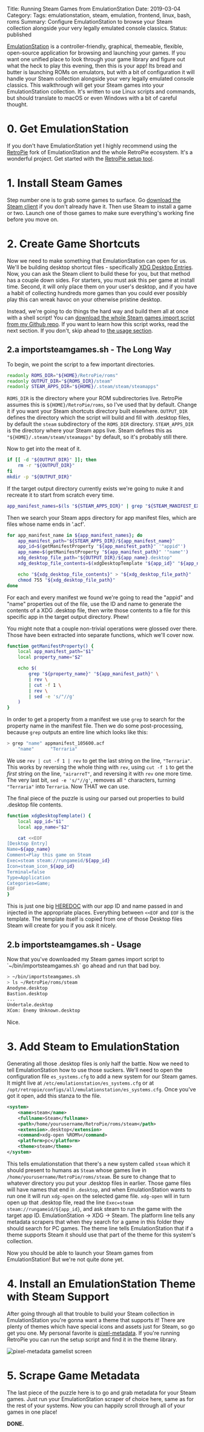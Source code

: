 Title: Running Steam Games from EmulationStation
Date: 2019-03-04
Category: 
Tags: emulationstation, steam, emulation, frontend, linux, bash, roms
Summary: Configure EmulationStation to browse your Steam collection alongside your very legally emulated console classics.
Status: published


[EmulationStation](https://emulationstation.org/) is a controller-friendly, graphical, themeable,
flexible, open-source application for browsing and launching your games. If you want one unified
place to look through your game library and figure out what the heck to play this evening, then this
is your app! Its bread and butter is launching ROMs on emulators, but with a bit of configuration it
will handle your Steam collection alongside your very legally emulated console classics. This
walkthrough will get your Steam games into your EmulationStation collection. It's written to use
Linux scripts and commands, but should translate to macOS or even Windows with a bit of careful
thought.

# 0. Get EmulationStation
If you don't have EmulationStation yet I highly recommend using the
[RetroPie](https://retropie.org.uk/) fork of EmulationStation and the whole RetroPie ecosystem. It's
a wonderful project. Get started with the [RetroPie setup
tool](https://github.com/RetroPie/RetroPie-Setup).

# 1. Install Steam Games
Step number one is to grab some games to surface. Go [download the Steam
client](https://store.steampowered.com/about/) if you don't already have it. Then use Steam to
install a game or two. Launch one of those games to make sure everything's working fine before you
move on.

# 2. Create Game Shortcuts
Now we need to make something that EmulationStation can open for us. We'll be building desktop
shortcut files - specifically [XDG Desktop
Entries](https://standards.freedesktop.org/desktop-entry-spec/latest/). Now, you can ask the Steam
client to build these for you, but that method has a couple down sides. For starters, you must ask
this per game at install time. Second, it will only place them on your user's desktop, and if you
have a habit of collecting hundreds more games than you could ever possibly play this can wreak
havoc on your otherwise pristine desktop.

Instead, we're going to do things the hard way and build them all at once with a shell script! You
can [download the whole Steam games import script from my Github
repo](https://raw.githubusercontent.com/lucidmachine/bin/master/import-steam-games.sh). If you want
to learn how this script works, read the next section. If you don't, skip ahead to [the usage
section](#usage).

## 2.a importsteamgames.sh - The Long Way
To begin, we point the script to a few important directories.

```bash
readonly ROMS_DIR="${HOME}/RetroPie/roms"
readonly OUTPUT_DIR="${ROMS_DIR}/steam"
readonly STEAM_APPS_DIR="${HOME}/.steam/steam/steamapps"
```

`ROMS_DIR` is the directory where your ROM subdirectories live. RetroPie assumes this is `${HOME}/RetroPie/roms`, so I've used that by default. Change it if you want your Steam shortcuts directory built elsewhere. `OUTPUT_DIR` defines the directory which the script will build and fill with .desktop files, by default the `steam` subdirectory of the `ROMS_DIR` directory. `STEAM_APPS_DIR` is the directory where your Steam apps live. Steam defines this as `"${HOME}/.steam/steam/steamapps"` by default, so it's probably still there.

Now to get into the meat of it. 

```bash
if [[ -d "${OUTPUT_DIR}" ]]; then
    rm -r "${OUTPUT_DIR}"
fi
mkdir -p "${OUTPUT_DIR}"
```

If the target output directory currently exists we're going to nuke it and recreate it to start from scratch every time.

```bash
app_manifest_names=$(ls "${STEAM_APPS_DIR}" | grep "${STEAM_MANIFEST_EXT}")
```

Then we search your Steam apps directory for app manifest files, which are files whose name ends in '.acf'.

```bash
for app_manifest_name in ${app_manifest_names}; do
    app_manifest_path="${STEAM_APPS_DIR}/${app_manifest_name}"
    app_id=$(getManifestProperty "${app_manifest_path}" '"appid"')
    app_name=$(getManifestProperty "${app_manifest_path}" '"name"')
    xdg_desktop_file_path="${OUTPUT_DIR}/${app_name}.desktop"
    xdg_desktop_file_contents=$(xdgDesktopTemplate "${app_id}" "${app_name}")

    echo "${xdg_desktop_file_contents}" > "${xdg_desktop_file_path}"
    chmod 755 "${xdg_desktop_file_path}"
done
```

For each and every manifest we found we're going to read the "appid" and "name" properties out of the file, use the ID and name to generate the contents of a XDG .desktop file, then write those contents to a file for this specific app in the target output directory. Phew!

You might note that a couple non-trivial operations were glossed over there. Those have been extracted into separate functions, which we'll cover now.

```bash
function getManifestProperty() {
    local app_manifest_path="$1"
    local property_name="$2"

    echo $(
        grep "${property_name}" "${app_manifest_path}" \
        | rev \
        | cut -f 1 \
        | rev \
        | sed -e 's/"//g'
    )
}
```

In order to get a property from a manifest we use `grep` to search for the property name in the manifest file. Then we do some post-processing, because `grep` outputs an entire line which looks like this:

```bash
> grep "name" appmanifest_105600.acf 
	"name"		"Terraria"
```

We use `rev | cut -f 1 | rev` to get the last string on the line, `"Terraria"`. This works by reversing the whole thing with `rev`, using `cut -f 1` to get the *first* string on the line, `"airarreT"`, and reversing it with `rev` one more time. The very last bit, `sed -e 's/"//g'`, removes all `"` characters, turning `"Terraria"` into `Terraria`. Now THAT we can use.

The final piece of the puzzle is using our parsed out properties to build .desktop file contents.

```bash
function xdgDesktopTemplate() {
    local app_id="$1"
    local app_name="$2"

    cat <<EOF
[Desktop Entry]
Name=${app_name}
Comment=Play this game on Steam
Exec=steam steam://rungameid/${app_id}
Icon=steam_icon_${app_id}
Terminal=false
Type=Application
Categories=Game;
EOF
}
```

This is just one big [HEREDOC](http://tldp.org/LDP/abs/html/here-docs.html) with our app ID and name passed in and injected in the appropriate places. Everything between `<<EOF` and `EOF` is the template. The template itself is copied from one of those Desktop files Steam will create for you if you ask it nicely.

<h2 id="usage">2.b importsteamgames.sh - Usage</h2>
Now that you've downloaded my Steam games import script to `~/bin/importsteamgames.sh` go ahead and run that bad boy.

```bash
> ~/bin/importsteamgames.sh
> ls ~/RetroPie/roms/steam
Anodyne.desktop
Bastion.desktop
...
Undertale.desktop
XCom: Enemy Unknown.desktop
```

Nice.

# 3. Add Steam to EmulationStation
Generating all those .desktop files is only half the battle. Now we need to tell EmulationStation how to use those suckers. We'll need to open the configuration file `es_systems.cfg` to add a new system for our Steam games. It might live at `/etc/emulationstation/es_systems.cfg` or at `/opt/retropie/configs/all/emulationstation/es_systems.cfg`. Once you've got it open, add this stanza to the file.

```xml
<system>
    <name>steam</name>
    <fullname>Steam</fullname>
    <path>/home/yourusername/RetroPie/roms/steam</path>
    <extension>.desktop</extension>
    <command>xdg-open %ROM%</command>
    <platform>pc</platform>
    <theme>steam</theme>
</system>
```

This tells emulationstation that there's a new system called `steam` which it should present to humans as `Steam` whose games live in `/home/yourusername/RetroPie/roms/steam`. Be sure to change that to whatever directory you put your .desktop files in earlier. Those game files will have names that end in `.desktop`, and when EmulationStation wants to run one it will run `xdg-open` on the selected game file. `xdg-open` will in turn open up that .desktop file, read the line `Exec=steam steam://rungameid/${app_id}`, and ask steam to run the game with the target app ID. EmulationStation -> XDG -> Steam. The platform line tells any metadata scrapers that when they search for a game in this folder they should search for PC games. The theme line tells EmulationStation that if a theme supports Steam it should use that part of the theme for this system's collection.

Now you should be able to launch your Steam games from EmulationStation! But we're not quite done yet.

# 4. Install an EmulationStation Theme with Steam Support
After going through all that trouble to build your Steam collection in EmulationStation you're gonna want a theme that supports it! There are plenty of themes which have special icons and assets just for Steam, so go get you one. My personal favorite is [pixel-metadata](https://github.com/ehettervik/es-theme-pixel-metadata). If you're running RetroPie you can run the setup script and find it in the theme library.

![pixel-metadata gamelist screen](https://raw.githubusercontent.com/wetriner/es-theme-gallery/master/pixel-metadata-gamelist.png)

# 5. Scrape Game Metadata
The last piece of the puzzle here is to go and grab metadata for your Steam games. Just run your EmulationStation scraper of choice here, same as for the rest of your systems. Now you can happily scroll through all of your games in one place!

**DONE.**
